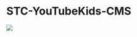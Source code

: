 # STC-YouTubeKids-CMS
<img src="https://codeship.com/projects/c7232190-3a00-0134-467e-66909090153a/status?branch=master"></img>
